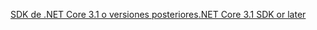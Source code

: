 [<span data-ttu-id="c91a4-101">SDK de .NET Core 3.1 o versiones posteriores</span><span class="sxs-lookup"><span data-stu-id="c91a4-101">.NET Core 3.1 SDK or later</span></span>](https://dotnet.microsoft.com/download/dotnet-core/3.1)
